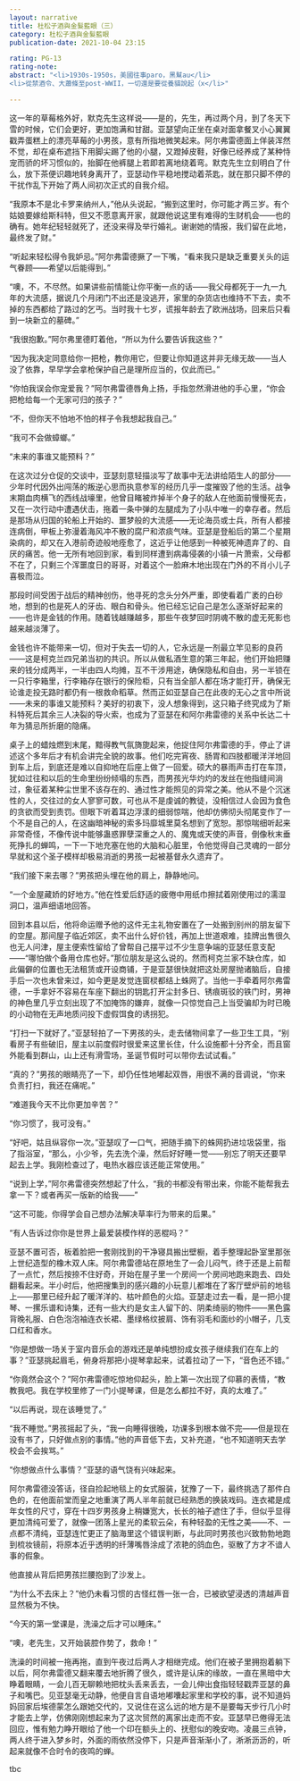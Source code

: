 ```yaml
---
layout: narrative
title: 杜松子酒與金髮藍眼（三）
category: 杜松子酒與金髮藍眼
publication-date: 2021-10-04 23:15

rating: PG-13
rating-note:
abstract: "<li>1930s-1950s，美國往事paro，黑幫au</li>
<li>從禁酒令、大蕭條至post-WWII，一切還是要從養貓說起（x</li>"

---
```


这一年的草莓格外好，默克先生这样说——是的，先生，再过两个月，到了冬天下雪的时候，它们会更好，更加饱满和甘甜。亚瑟望向正坐在桌对面拿餐叉小心翼翼戳弄蛋糕上的漂亮草莓的小男孩，意有所指地微笑起来。阿尔弗雷德面上佯装浑然不觉，却在桌布遮挡下用脚尖踢了他的小腿，又蹬掉皮鞋，好像已经养成了某种恃宠而骄的坏习惯似的，抬脚在他裤腿上若即若离地绕着弯。默克先生立刻明白了什么，放下茶便识趣地转身离开了，亚瑟动作平稳地搅动着茶匙，就在那只脚不停的干扰作乱下开始了两人间初次正式的自我介绍。

“我原本不是北卡罗来纳州人，”他从头说起，“搬到这里时，你可能才两三岁。有个姑娘要嫁给斯科特，但又不愿意离开家，就跟他说这里有难得的生财机会——也的确有。她年纪轻轻就死了，还没来得及举行婚礼。谢谢她的情报，我们留在此地，最终发了财。”

“听起来轻松得令我妒忌。”阿尔弗雷德撅了一下嘴，“看来我只是缺乏重要关头的运气眷顾——希望以后能得到。”

“噢，不，不尽然。如果讲些前情能让你平衡一点的话——我父母都死于一九一九年的大流感，据说几个月闭门不出还是没逃开，家里的杂货店也维持不下去，卖不掉的东西都给了路过的乞丐。当时我十七岁，谎报年龄去了欧洲战场，回来后只看到一块新立的墓碑。”

“我很抱歉。”阿尔弗里德盯着他，“所以为什么要告诉我这些？”

“因为我决定同意给你一把枪，教你用它，但要让你知道这并非无缘无故——当人没了依靠，早早学会拿枪保护自己是理所应当的，仅此而已。”

“你怕我误会你宠爱我？”阿尔弗雷德唇角上扬，手指忽然滑进他的手心里，“你会把枪给每一个无家可归的孩子？”

“不，但你天不怕地不怕的样子令我想起我自己。”

“我可不会做蟑螂。”

“未来的事谁又能预料？”

在这次过分仓促的交谈中，亚瑟刻意轻描淡写了故事中无法讲给陌生人的部分——少年时代因外出闯荡的叛逆心思而执意参军的经历几乎一度摧毁了他的生活。战争末期血肉横飞的西线战壕里，他曾目睹被炸掉半个身子的敌人在他面前慢慢死去，又在一次行动中遭遇伏击，拖着一条中弹的左腿成为了小队中唯一的幸存者。然后是那场从归国的轮船上开始的、噩梦般的大流感——无论海员或士兵，所有人都接连病倒，甲板上弥漫着海风冲不散的腐尸和浓痰气味。亚瑟是登船后的第二个星期染病的，却又在入港前奇迹般地痊愈了，这近乎让他感到一种被死神遗弃了的、自厌的痛苦。他一无所有地回到家，看到同样遭到病毒侵袭的小镇一片萧索，父母都不在了，只剩三个浑噩度日的哥哥，对着这个一脸麻木地出现在门外的不肖小儿子喜极而泣。

那段时间受困于战后的精神创伤，他寻死的念头分外严重，即使看着广袤的白砂地，想到的也是死人的牙齿、眼白和骨头。他已经忘记自己是怎么逐渐好起来的——也许是金钱的作用。随着钱越赚越多，那些午夜梦回时阴魂不散的虚无死影也越来越淡薄了。

金钱也许不能带来一切，但对于失去一切的人，它永远是一剂最立竿见影的良药——这是柯克兰四兄弟当初的共识。所以从做私酒生意的第三年起，他们开始把赚来的钱分成两半，一半由四人均摊，互不干涉用途，确保隐私和自由，另一半锁在一只行李箱里，行李箱存在银行的保险柜，只有当全部人都在场才能打开，确保无论谁走投无路时都仍有一根救命稻草。然而正如亚瑟自己在此夜的无心之言中所说——未来的事谁又能预料？美好的初衷下，没人想象得到，这只箱子终究成为了斯科特死后其余三人决裂的导火索，也成为了亚瑟在和阿尔弗雷德的关系中长达二十年为猜忌所折磨的隐痛。

桌子上的蜡烛燃到末尾，黯得教气氛旖旎起来，他捉住阿尔弗雷德的手，停止了讲述这个多年后才有机会讲完全貌的故事。他们吃完宵夜、肠胃和四肢都暖洋洋地回到车上后，到底还是难以自抑地在后座上做了一回爱。硕大的暴雨声击打在车顶，犹如过往和以后的生命里纷纷倾塌的东西，而男孩光华灼灼的发丝在他指缝间淌过，象征着某种尘世里不该存在的、通过性才能照见的异常之美。他从不是个沉迷性的人，交往过的女人寥寥可数，可也从不是虔诚的教徒，没相信过人会因为食色的贪欲而受到责罚。但眼下听着耳边浮漾的细弱惊喘，他却仿佛彻头彻尾变作了一个不是自己的人，在这幽暗神秘的索多玛靡城里莫名想到了宽恕。那惊喘细听起来非常奇怪，不像传说中能够蛊惑罪孽深重之人的、魔鬼或天使的声音，倒像秋末垂死挣扎的蝉鸣，一下一下地充塞在他的大脑和心脏里，令他觉得自己灵魂的一部分早就和这个圣子模样却极易消逝的男孩一起被基督永久遗弃了。

“我们接下来去哪？”男孩把头埋在他的肩上，静静地问。

“一个金屋藏娇的好地方。”他在性爱后舒适的疲倦中用纸巾擦拭着刚使用过的濡湿洞口，温声细语地回答。

回到本县以后，他将命运赠予他的这件无主礼物安置在了一处搬到别州的朋友留下的空屋。那间屋子临近郊区，卖不出什么好价钱，再加上世道艰难，挂牌出售很久也无人问津，屋主便索性留给了曾帮自己摆平过不少生意争端的亚瑟任意支配——“哪怕做个备用仓库也好。”那位朋友是这么说的。然而柯克兰家不缺仓库，如此偏僻的位置也无法租赁或开设商铺，于是亚瑟很快就把这处房屋抛诸脑后，自接手后一次也未曾来过，如今更是发觉连窗棂都结上蛛网了。当他一手牵着阿尔弗雷德，一手拿好不容易在车座下翻出的钥匙打开尘封多日、锈痕斑驳的铁门时，男神的神色里几乎立刻出现了不加掩饰的嫌弃，就像一只惊觉自己上当受骗却为时已晚的小动物在无声地质问投下虚假饵食的诱拐犯。

“打扫一下就好了。”亚瑟轻拍了一下男孩的头，走去储物间拿了一些卫生工具，“别看房子有些破旧，屋主以前度假时很爱来这里长住，什么设施都十分齐全，而且窗外能看到群山，山上还有滑雪场，圣诞节假时可以带你去试试看。”

“真的？”男孩的眼睛亮了一下，却仍任性地嘟起双唇，用很不满的音调说，“你来负责打扫，我还在痛呢。”

“难道我今天不比你更加辛苦？”

“你习惯了，我可没有。”

“好吧，姑且纵容你一次。”亚瑟叹了一口气，把随手摘下的蛛网扔进垃圾袋里，指了指浴室，“那么，小少爷，先去洗个澡，然后好好睡一觉——别忘了明天还要早起去上学。我刚检查过了，电热水器应该还能正常使用。”

“说到上学，”阿尔弗雷德突然想起了什么，“我的书都没有带出来，你能不能帮我去拿一下？或者再买一版新的给我——”

“这不可能，你得学会自己想办法解决草率行为带来的后果。”

“有人告诉过你你是世界上最爱装模作样的恶棍吗？”

亚瑟不置可否，板着脸把一套刚找到的干净寝具搬出壁橱，着手整理起卧室里那张上世纪造型的橡木双人床。阿尔弗雷德站在原地生了一会儿闷气，终于还是上前帮了一点忙，然后按捺不住好奇，开始在屋子里一个房间一个房间地跑来跑去、四处翻看起来。半小时后，他把搜集到的感兴趣的小玩意儿都堆在了客厅壁炉前的地毯上——那里已经升起了暖洋洋的、枯叶颜色的火焰。亚瑟走过去一看，是一把小提琴、一摞乐谱和诗集，还有一些大约是女主人留下的、阴柔绮丽的物件——黑色露背晚礼服、白色泡泡袖连衣长裙、墨绿格纹披肩、饰有羽毛和面纱的小帽子，几支口红和香水。

“你是想做一场关于室内音乐会的游戏还是单纯想扮成女孩子继续我们在车上的事？”亚瑟挑起眉毛，俯身将那把小提琴拿起来，试着拉动了一下，“音色还不错。”

“你竟然会这个？”阿尔弗雷德吃惊地仰起头，脸上第一次出现了仰慕的表情，“教教我吧。我在学校里修了一门小提琴课，但是怎么都拉不好，真的太难了。”

“以后再说，现在该睡觉了。”

“我不睡觉。”男孩摇起了头，“我一向睡得很晚，功课多到根本做不完——但是现在没有书了，只好做点别的事情。”他的声音低下去，又补充道，“也不知道明天去学校会不会挨骂。”

“你想做点什么事情？”亚瑟的语气饶有兴味起来。

阿尔弗雷德没答话，径自捡起地毯上的女式服装，犹豫了一下，最终挑选了那件白色的，在他面前堂而皇之地重演了两人半年前就已经熟悉的换装戏码。连衣裙是成年女性的尺寸，穿在十四岁男孩身上稍嫌宽大，长长的袖子遮住了手，但似乎显得更加清纯可爱了，就像一团落上星光的柔软云朵，有种轻盈的无性之美——不、一点都不清纯，亚瑟连忙更正了脑海里这个错误判断，与此同时男孩也兴致勃勃地跑到梳妆镜前，将原本近乎透明的纤薄嘴唇涂成了浓艳的鸽血色，驱散了方才不谙人事的假象。

他直接从背后把男孩拦腰抱到了沙发上。

“为什么不去床上？”他仍未看习惯的古怪红唇一张一合，已被欲望浸透的清越声音显然极为不快。

“今天的第一堂课是，洗澡之后才可以睡床。”

“噢，老先生，又开始装腔作势了，救命！”

洗澡的时间被一拖再拖，直到午夜过后两人才相继完成。他们在被子里拥抱着躺下以后，阿尔弗雷德又翻来覆去地折腾了很久，或许是认床的缘故，一直在黑暗中大睁着眼睛，一会儿百无聊赖地把枕头丢来丢去，一会儿伸出食指轻轻戳弄亚瑟的鼻子和嘴巴。见亚瑟毫无动静，他便自言自语地嘟囔起家里和学校的事，说不知道妈妈回家后埃德蒙怎么跟她交代的，又说住在这么远的地方是不是要每天步行几小时才能去上学，仿佛刚刚想起来为了这次贸然的离家出走而不安。亚瑟早已倦得无法回应，惟有勉力睁开眼给了他一个印在额头上的、抚慰似的晚安吻。凌晨三点钟，两人终于进入梦乡时，外面的雨依然没停下，只是声音渐渐小了，淅淅沥沥的，听起来就像不合时令的夜鸣的蝉。

tbc

